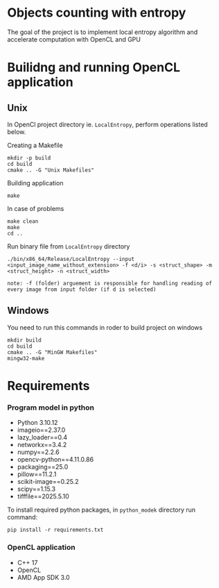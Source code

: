 # Objects counting with entropy

The goal of the project is to implement local entropy algorithm and accelerate computation with OpenCL and GPU

# Builidng and running OpenCL application

## Unix
In OpenCl project directory ie. `LocalEntropy`, perform operations listed below.

Creating a Makefile
```
mkdir -p build
cd build
cmake .. -G "Unix Makefiles"
```
Building application
```
make
```
In case of problems
```
make clean
make
cd ..
```
Run binary file from `LocalEntropy` directory
```
./bin/x86_64/Release/LocalEntropy --input <input_image_name_without_extension> -f <d/i> -s <struct_shape> -m <struct_height> -n <struct_width>

note: -f (folder) arguement is responsible for handling reading of every image from input folder (if d is selected)
```


## Windows
You need to run this commands in roder to build project on windows
```
mkdir build
cd build
cmake .. -G "MinGW Makefiles"
mingw32-make

```

# Requirements

### Program model in python
- Python 3.10.12
- imageio==2.37.0
- lazy_loader==0.4
- networkx==3.4.2
- numpy==2.2.6
- opencv-python==4.11.0.86
- packaging==25.0
- pillow==11.2.1
- scikit-image==0.25.2
- scipy==1.15.3
- tifffile==2025.5.10

To install required python packages, in `python_modek` directory run command:
```
pip install -r requirements.txt
```

### OpenCL application
 - C++ 17
 - OpenCL
 - AMD App SDK 3.0
